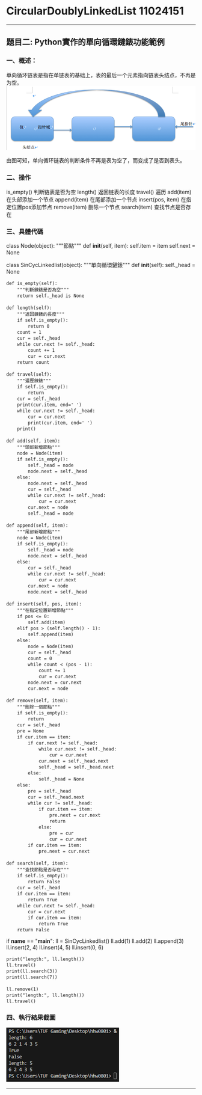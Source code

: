 # CircularDoublyLinkedList 11024151
---

## 題目二: Python實作的單向循環鏈錶功能範例
### 一、概述：
单向循环链表是指在单链表的基础上，表的最后一个元素指向链表头结点，不再是为空。
![執行結果](hww001.png)

由图可知，单向循环链表的判断条件不再是表为空了，而变成了是否到表头。

### 二、操作
is_empty() 判断链表是否为空
length() 返回链表的长度
travel() 遍历
add(item) 在头部添加一个节点
append(item) 在尾部添加一个节点
insert(pos, item) 在指定位置pos添加节点
remove(item) 删除一个节点
search(item) 查找节点是否存在

### 三、具體代碼
class Node(object):
    """節點"""
    def __init__(self, item):
        self.item = item
        self.next = None


class SinCycLinkedlist(object):
    """單向循環鏈錶"""
    def __init__(self):
        self._head = None

    def is_empty(self):
        """判斷鍊錶是否為空"""
        return self._head is None

    def length(self):
        """返回鍊錶的長度"""
        if self.is_empty():
            return 0
        count = 1
        cur = self._head
        while cur.next != self._head:
            count += 1
            cur = cur.next
        return count

    def travel(self):
        """遍歷鍊錶"""
        if self.is_empty():
            return
        cur = self._head
        print(cur.item, end=' ')
        while cur.next != self._head:
            cur = cur.next
            print(cur.item, end=' ')
        print()

    def add(self, item):
        """頭部新增節點"""
        node = Node(item)
        if self.is_empty():
            self._head = node
            node.next = self._head
        else:
            node.next = self._head
            cur = self._head
            while cur.next != self._head:
                cur = cur.next
            cur.next = node
            self._head = node

    def append(self, item):
        """尾部新增節點"""
        node = Node(item)
        if self.is_empty():
            self._head = node
            node.next = self._head
        else:
            cur = self._head
            while cur.next != self._head:
                cur = cur.next
            cur.next = node
            node.next = self._head

    def insert(self, pos, item):
        """在指定位置新增節點"""
        if pos <= 0:
            self.add(item)
        elif pos > (self.length() - 1):
            self.append(item)
        else:
            node = Node(item)
            cur = self._head
            count = 0
            while count < (pos - 1):
                count += 1
                cur = cur.next
            node.next = cur.next
            cur.next = node

    def remove(self, item):
        """刪除一個節點"""
        if self.is_empty():
            return
        cur = self._head
        pre = None
        if cur.item == item:
            if cur.next != self._head:
                while cur.next != self._head:
                    cur = cur.next
                cur.next = self._head.next
                self._head = self._head.next
            else:
                self._head = None
        else:
            pre = self._head
            cur = self._head.next
            while cur != self._head:
                if cur.item == item:
                    pre.next = cur.next
                    return
                else:
                    pre = cur
                    cur = cur.next
            if cur.item == item:
                pre.next = cur.next

    def search(self, item):
        """查找節點是否存在"""
        if self.is_empty():
            return False
        cur = self._head
        if cur.item == item:
            return True
        while cur.next != self._head:
            cur = cur.next
            if cur.item == item:
                return True
        return False


if __name__ == "__main__":
    ll = SinCycLinkedlist()
    ll.add(1)
    ll.add(2)
    ll.append(3)
    ll.insert(2, 4)
    ll.insert(4, 5)
    ll.insert(0, 6)

    print("length:", ll.length())
    ll.travel()
    print(ll.search(3))
    print(ll.search(7))

    ll.remove(1)
    print("length:", ll.length())
    ll.travel()

### 四、執行結果截圖  
![執行結果](執行結果.png)


---
